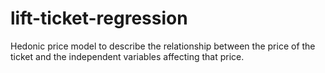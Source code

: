 lift-ticket-regression
======================

Hedonic price model to describe the relationship between the price of the ticket and the independent variables affecting that price.

